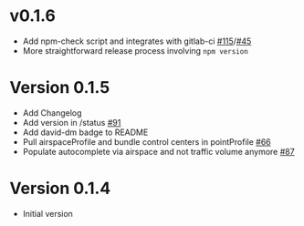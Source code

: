 # v0.1.6
  * Add npm-check script and integrates with gitlab-ci [#115](devteamreims/4ME#115)/[#45](devteamreims/4ME#45)
  * More straightforward release process involving `npm version`

# Version 0.1.5
  * Add Changelog
  * Add version in /status [#91](https://github.com/devteamreims/4ME/issues/91)
  * Add david-dm badge to README
  * Pull airspaceProfile and bundle control centers in pointProfile [#66](https://github.com/devteamreims/4ME/issues/66)
  * Populate autocomplete via airspace and not traffic volume anymore [#87](https://github.com/devteamreims/4ME/issues/87)

# Version 0.1.4
 * Initial version
